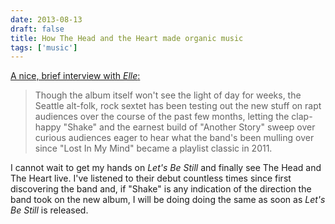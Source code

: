 ```yaml
---
date: 2013-08-13
draft: false
title: How The Head and the Heart made organic music
tags: ['music']
---
```


[A nice, brief interview with _Elle_:](http://www.elle.com/news/culture/the-head-and-the-heart-outside-lands-2013)

> Though the album itself won't see the light of day for weeks, the Seattle alt-folk, rock sextet has been testing out the new stuff on rapt audiences over the course of the past few months, letting the clap-happy "Shake" and the earnest build of "Another Story" sweep over curious audiences eager to hear what the band's been mulling over since "Lost In My Mind" became a playlist classic in 2011.

I cannot wait to get my hands on _Let's Be Still_ and finally see The Head and The Heart live.<!-- excerpt --> I've listened to their debut countless times since first discovering the band and, if "Shake" is any indication of the direction the band took on the new album, I will be doing doing the same as soon as _Let's Be Still_ is released.
